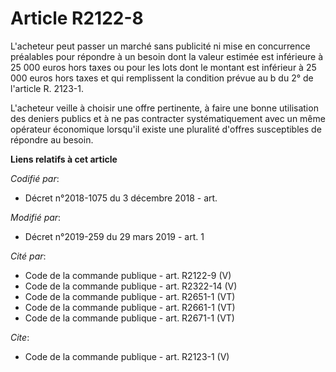 # Article R2122-8

L'acheteur peut passer un marché sans publicité ni mise en concurrence préalables pour répondre à un besoin dont la valeur
estimée est inférieure à 25 000 euros hors taxes ou pour les lots dont le montant est inférieur à 25 000 euros hors taxes et
qui remplissent la condition prévue au b du 2° de l'article R. 2123-1. 

L'acheteur veille à choisir une offre pertinente, à faire une bonne utilisation des deniers publics et à ne pas contracter
systématiquement avec un même opérateur économique lorsqu'il existe une pluralité d'offres susceptibles de répondre au
besoin.

**Liens relatifs à cet article**

_Codifié par_:

  - Décret n°2018-1075 du 3 décembre 2018 - art.

_Modifié par_:

  - Décret n°2019-259 du 29 mars 2019 - art. 1

_Cité par_:

  - Code de la commande publique - art. R2122-9 (V)
  - Code de la commande publique - art. R2322-14 (V)
  - Code de la commande publique - art. R2651-1 (VT)
  - Code de la commande publique - art. R2661-1 (VT)
  - Code de la commande publique - art. R2671-1 (VT)

_Cite_:

  - Code de la commande publique - art. R2123-1 (V)
